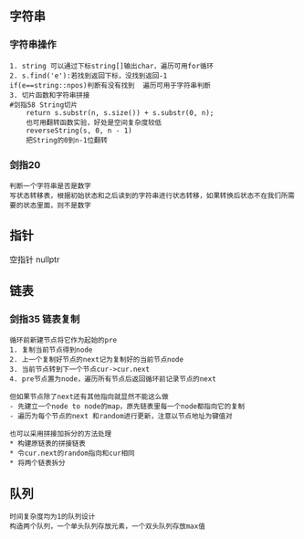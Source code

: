 ## 字符串
### 字符串操作 
    1. string 可以通过下标string[]输出char，遍历可用for循环  
    2. s.find('e'):若找到返回下标，没找到返回-1  
    if(e==string::npos)判断有没有找到  遍历可用于字符串判断
    3. 切片函数和字符串拼接
    #剑指58 String切片
        return s.substr(n, s.size()) + s.substr(0, n);
        也可用翻转函数实验，好处是空间复杂度较低
        reverseString(s, 0, n - 1) 
        把String的0到n-1位翻转
        

### 剑指20
    判断一个字符串是否是数字 
    写状态转移表，根据初始状态和之后读到的字符串进行状态转移，如果转换后状态不在我们所需要的状态里面，则不是数字


## 指针  
空指针 nullptr

## 链表
### 剑指35 链表复制
    循环前新建节点将它作为起始的pre
    1. 复制当前节点得到node
    2. 上一个复制好节点的next记为复制好的当前节点node
    3. 当前节点转到下一个节点cur->cur.next
    4. pre节点置为node，遍历所有节点后返回循环前记录节点的next  
  
    但如果节点除了next还有其他指向就显然不能这么做
    - 先建立一个node to node的map，原先链表里每一个node都指向它的复制
    - 遍历为每个节点的next 和random进行更新，注意以节点地址为键值对  

    也可以采用拼接加拆分的方法处理 
    * 构建原链表的拼接链表
    * 令cur.next的random指向和cur相同
    * 将两个链表拆分
## 队列
    时间复杂度均为1的队列设计
    构造两个队列，一个单头队列存放元素，一个双头队列存放max值

